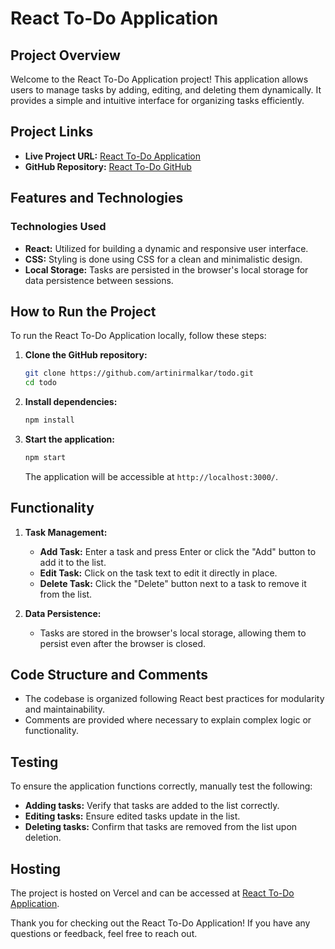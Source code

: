 # React To-Do Application

## Project Overview

Welcome to the React To-Do Application project! This application allows users to manage tasks by adding, editing, and deleting them dynamically. It provides a simple and intuitive interface for organizing tasks efficiently.

## Project Links

- **Live Project URL:** [React To-Do Application](https://quad-todo.netlify.app/)
- **GitHub Repository:** [React To-Do GitHub](https://github.com/artinirmalkar/Quad-Todo)

## Features and Technologies

### Technologies Used

- **React:** Utilized for building a dynamic and responsive user interface.
- **CSS:** Styling is done using CSS for a clean and minimalistic design.
- **Local Storage:** Tasks are persisted in the browser's local storage for data persistence between sessions.

## How to Run the Project

To run the React To-Do Application locally, follow these steps:

1. **Clone the GitHub repository:**

   ```bash
   git clone https://github.com/artinirmalkar/todo.git
   cd todo
   ```

2. **Install dependencies:**

   ```bash
   npm install
   ```

3. **Start the application:**

   ```bash
   npm start
   ```

   The application will be accessible at `http://localhost:3000/`.

## Functionality

1. **Task Management:**

   - **Add Task:** Enter a task and press Enter or click the "Add" button to add it to the list.
   - **Edit Task:** Click on the task text to edit it directly in place.
   - **Delete Task:** Click the "Delete" button next to a task to remove it from the list.

2. **Data Persistence:**

   - Tasks are stored in the browser's local storage, allowing them to persist even after the browser is closed.

## Code Structure and Comments

- The codebase is organized following React best practices for modularity and maintainability.
- Comments are provided where necessary to explain complex logic or functionality.

## Testing

To ensure the application functions correctly, manually test the following:

- **Adding tasks:** Verify that tasks are added to the list correctly.
- **Editing tasks:** Ensure edited tasks update in the list.
- **Deleting tasks:** Confirm that tasks are removed from the list upon deletion.

## Hosting

The project is hosted on Vercel and can be accessed at [React To-Do Application](https://quad-todo.netlify.app/).

Thank you for checking out the React To-Do Application! If you have any questions or feedback, feel free to reach out.
